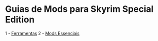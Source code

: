# Guias de Mods para Skyrim Special Edition 

1 - [Ferramentas](https://github.com/zDasF1xer/guia-skyrim/blob/main/ferramentas.md)
2 - [Mods Essenciais](https://github.com/zDasF1xer/guia-skyrim/blob/main/essenciais.md)
